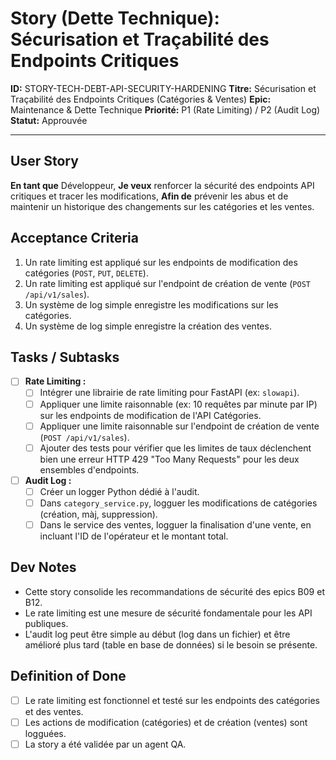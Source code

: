 # Story (Dette Technique): Sécurisation et Traçabilité des Endpoints Critiques

**ID:** STORY-TECH-DEBT-API-SECURITY-HARDENING
**Titre:** Sécurisation et Traçabilité des Endpoints Critiques (Catégories & Ventes)
**Epic:** Maintenance & Dette Technique
**Priorité:** P1 (Rate Limiting) / P2 (Audit Log)
**Statut:** Approuvée

---

## User Story

**En tant que** Développeur,
**Je veux** renforcer la sécurité des endpoints API critiques et tracer les modifications,
**Afin de** prévenir les abus et de maintenir un historique des changements sur les catégories et les ventes.

## Acceptance Criteria

1.  Un rate limiting est appliqué sur les endpoints de modification des catégories (`POST`, `PUT`, `DELETE`).
2.  Un rate limiting est appliqué sur l'endpoint de création de vente (`POST /api/v1/sales`).
3.  Un système de log simple enregistre les modifications sur les catégories.
4.  Un système de log simple enregistre la création des ventes.

## Tasks / Subtasks

- [ ] **Rate Limiting :**
    - [ ] Intégrer une librairie de rate limiting pour FastAPI (ex: `slowapi`).
    - [ ] Appliquer une limite raisonnable (ex: 10 requêtes par minute par IP) sur les endpoints de modification de l'API Catégories.
    - [ ] Appliquer une limite raisonnable sur l'endpoint de création de vente (`POST /api/v1/sales`).
    - [ ] Ajouter des tests pour vérifier que les limites de taux déclenchent bien une erreur HTTP 429 "Too Many Requests" pour les deux ensembles d'endpoints.
- [ ] **Audit Log :**
    - [ ] Créer un logger Python dédié à l'audit.
    - [ ] Dans `category_service.py`, logguer les modifications de catégories (création, màj, suppression).
    - [ ] Dans le service des ventes, logguer la finalisation d'une vente, en incluant l'ID de l'opérateur et le montant total.

## Dev Notes

-   Cette story consolide les recommandations de sécurité des epics B09 et B12.
-   Le rate limiting est une mesure de sécurité fondamentale pour les API publiques.
-   L'audit log peut être simple au début (log dans un fichier) et être amélioré plus tard (table en base de données) si le besoin se présente.

## Definition of Done

- [ ] Le rate limiting est fonctionnel et testé sur les endpoints des catégories et des ventes.
- [ ] Les actions de modification (catégories) et de création (ventes) sont logguées.
- [ ] La story a été validée par un agent QA.